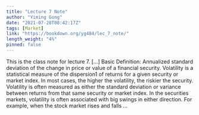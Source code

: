 ```yaml
---
title: "Lecture 7 Note"
author: "Yiming Gong"
date: "2021-07-28T08:42:17Z"
tags: [Market]
link: "https://bookdown.org/yg484/lec_7_note/"
length_weight: "4%"
pinned: false
---
```


This is the class note for lecture 7. [...] Basic Definition:
Annualized standard deviation of the change in price or value
of a financial security. Volatility is a statistical measure of the dispersion1 of returns for a given security or market index. In most cases, the higher the volatility, the riskier the security. Volatility is often measured as either the standard deviation or variance between returns from that same security or market index. In the securities markets, volatility is often associated with big swings in either direction. For example, when the stock market rises and falls ...
